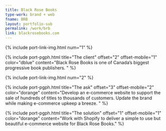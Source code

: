 ```yaml
---
title: Black Rose Books
type-work: brand + web
fname: BRB
layout: portfolio-sub
permalink: /work/brb
link: blackrosebooks.com
---
```


{% include port-link-img.html num="1" %}

{% include port-pgph.html title="The client" offset="2" offset-mobile="1" color="dblue" content="Black Rose Books is one of Canada’s biggest progressive book publishers.
" %}

{% include port-link-img.html num="2" %}

{% include port-pgph.html title="The ask" offset="3" offset-mobile="2" color="dorange" content="Develop an e-commerce website to support the sale of hundreds of titles to thousands of customers. Update the brand while making e-commerce upkeep a breeze. " %}

{% include port-pgph.html title="The solution" offset="1" offset-mobile="1" color="dorange" content="Work with Shopify to deliver a simple to use but beautiful e-commerce website for Black Rose Books." %}
